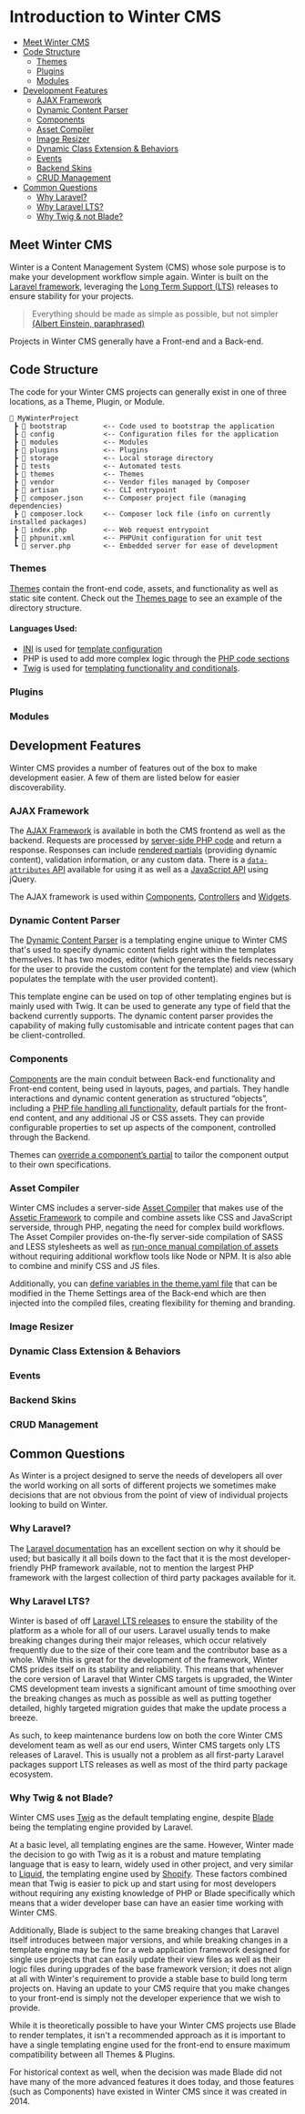 # Introduction to Winter CMS

- [Meet Winter CMS](#meet-winter-cms)
- [Code Structure](#code-structure)
    - [Themes](#code-structure-themes)
    - [Plugins](#code-structure-plugins)
    - [Modules](#code-structure-modules)
- [Development Features](#development-features)
    - [AJAX Framework](#ajax-framework)
    - [Dynamic Content Parser](#dynamic-content-parser)
    - [Components](#components)
    - [Asset Compiler](#asset-compiler)
    - [Image Resizer](#image-resizer)
    - [Dynamic Class Extension & Behaviors](#dynamic-class-extension-behaviors)
    - [Events](#events)
    - [Backend Skins](#backend-skins)
    - [CRUD Management](#crud-management)
- [Common Questions](#common-questions)
    - [Why Laravel?](#why-laravel)
    - [Why Laravel LTS?](#why-laravel-lts)
    - [Why Twig & not Blade?](#why-twig-not-blade)

<a name="meet-winter-cms"></a>
## Meet Winter CMS

Winter is a Content Management System (CMS) whose sole purpose is to make your development workflow simple again. Winter is built on the [Laravel framework](https://laravel.com/), leveraging the [Long Term Support (LTS)](https://laravel.com/docs/8.x/releases#support-policy) releases to ensure stability for your projects.

> Everything should be made as simple as possible, but not simpler <br>[(Albert Einstein, paraphrased)](https://quoteinvestigator.com/2011/05/13/einstein-simple/)

Projects in Winter CMS generally have a Front-end and a Back-end.

<a name="code-structure"></a>
## Code Structure

The code for your Winter CMS projects can generally exist in one of three locations, as a Theme, Plugin, or Module.

```
📂 MyWinterProject
 ┣ 📂 bootstrap         <-- Code used to bootstrap the application
 ┣ 📂 config            <-- Configuration files for the application
 ┣ 📂 modules           <-- Modules
 ┣ 📂 plugins           <-- Plugins
 ┣ 📂 storage           <-- Local storage directory
 ┣ 📂 tests             <-- Automated tests
 ┣ 📂 themes            <-- Themes
 ┣ 📂 vendor            <-- Vendor files managed by Composer
 ┣ 📜 artisan           <-- CLI entrypoint
 ┣ 📜 composer.json     <-- Composer project file (managing dependencies)
 ┣ 📜 composer.lock     <-- Composer lock file (info on currently installed packages)
 ┣ 📜 index.php         <-- Web request entrypoint
 ┣ 📜 phpunit.xml       <-- PHPUnit configuration for unit test
 ┗ 📜 server.php        <-- Embedded server for ease of development
 ```

<a name="code-structure-themes"></a>
### Themes

[Themes](../cms/themes) contain the front-end code, assets, and functionality as well as static site content. Check out the [Themes page](../cms/themes#directory-structure) to see an example of the directory structure.

#### Languages Used:

- [INI](https://en.wikipedia.org/wiki/INI_file) is used for [template configuration](../cms/themes#configuration-section)
- PHP is used to add more complex logic through the [PHP code sections](../cms/themes#php-section)
- [Twig](https://twig.symfony.com/) is used for [templating functionality and conditionals](../cms/themes#twig-section).

<a name="code-structure-plugins"></a>
### Plugins

<a name="code-structure-modules"></a>
### Modules



<a name="development-features"></a>
## Development Features

Winter CMS provides a number of features out of the box to make development easier. A few of them are listed below for easier discoverability.


<a name="ajax-framework"></a>
### AJAX Framework

The [AJAX Framework](../ajax/introduction) is available in both the CMS frontend as well as the backend. Requests are processed by [server-side PHP code](../ajax/handlers) and return a response. Responses can include [rendered partials](../ajax/update-partials) (providing dynamic content), validation information, or any custom data. There is a [`data-attributes` API](../ajax/attributes-api) available for using it as well as a [JavaScript API](../ajax/javascript-api) using jQuery.

The AJAX framework is used within [Components](../cms/components), [Controllers](../backend/controllers-ajax) and [Widgets](../backend/widgets).

<a name="dynamic-content-parser"></a>
### Dynamic Content Parser

The [Dynamic Content Parser](../services/parser#dynamic-syntax-parser) is a templating engine unique to Winter CMS that's used to specify dynamic content fields right within the templates themselves. It has two modes, editor (which generates the fields necessary for the user to provide the custom content for the template) and view (which populates the template with the user provided content).

This template engine can be used on top of other templating engines but is mainly used with Twig. It can be used to generate any type of field that the backend currently supports. The dynamic content parser provides the capability of making fully customisable and intricate content pages that can be client-controlled.

<a name="components"></a>
### Components

[Components](../cms/components) are the main conduit between Back-end functionality and Front-end content, being used in layouts, pages, and partials. They handle interactions and dynamic content generation as structured “objects”, including a [PHP file handling all functionality](../plugin/components), default partials for the front-end content, and any additional JS or CSS assets. They can provide configurable properties to set up aspects of the component, controlled through the Backend.

Themes can [override a component’s partial](../cms/components#customizing-default-markup) to tailor the component output to their own specifications.

<a name="asset-compiler"></a>
### Asset Compiler

Winter CMS includes a server-side [Asset Compiler](../services/asset-compilation) that makes use of the [Assetic Framework](https://github.com/assetic-php/assetic) to compile and combine assets like CSS and JavaScript serverside, through PHP, negating the need for complex build workflows. The Asset Compiler provides on-the-fly server-side compilation of SASS and LESS stylesheets as well as [run-once manual compilation of assets](../services/asset-compilation#compiler-bundles) without requiring additional workflow tools like Node or NPM. It is also able to combine and minify CSS and JS files.

Additionally, you can [define variables in the theme.yaml file](../themes/development#combiner-vars) that can be modified in the Theme Settings area of the Back-end which are then injected into the compiled files, creating flexibility for theming and branding.

<a name="image-resizer"></a>
### Image Resizer



<a name="dynamic-class-extension-behaviors"></a>
### Dynamic Class Extension & Behaviors



<a name="events"></a>
### Events



<a name="backend-skins"></a>
### Backend Skins



<a name="crud-management"></a>
### CRUD Management






<a name="common-questions"></a>
## Common Questions

As Winter is a project designed to serve the needs of developers all over the world working on all sorts of different projects we sometimes make decisions that are not obvious from the point of view of individual projects looking to build on Winter.

<a name="why-laravel"></a>
### Why Laravel?

The [Laravel documentation](https://laravel.com/docs/8.x#meet-laravel) has an excellent section on why it should be used; but basically it all boils down to the fact that it is the most developer-friendly PHP framework available, not to mention the largest PHP framework with the largest collection of third party packages available for it.

<a name="why-laravel-lts"></a>
### Why Laravel LTS?

Winter is based of off [Laravel LTS releases](https://laravel.com/docs/8.x/releases#support-policy) to ensure the stability of the platform as a whole for all of our users. Laravel usually tends to make breaking changes during their major releases, which occur relatively frequently due to the size of their core team and the contributor base as a whole. While this is great for the development of the framework, Winter CMS prides itself on its stability and reliability. This means that whenever the core version of Laravel that Winter CMS targets is upgraded, the Winter CMS development team invests a significant amount of time smoothing over the breaking changes as much as possible as well as putting together detailed, highly targeted migration guides that make the update process a breeze.

As such, to keep maintenance burdens low on both the core Winter CMS develoment team as well as our end users, Winter CMS targets only LTS releases of Laravel. This is usually not a problem as all first-party Laravel packages support LTS releases as well as most of the third party package ecosystem.

<a name="why-twig-not-blade"></a>
### Why Twig & not Blade?

Winter CMS uses [Twig](https://twig.symfony.com/) as the default templating engine, despite [Blade](https://laravel.com/docs/6.x/blade) being the templating engine provided by Laravel.

At a basic level, all templating engines are the same. However, Winter made the decision to go with Twig as it is a robust and mature templating language that is easy to learn, widely used in other project, and very similar to [Liquid](https://shopify.github.io/liquid/), the templating engine used by [Shopify](https://www.shopify.com/). These factors combined mean that Twig is easier to pick up and start using for most developers without requiring any existing knowledge of PHP or Blade specifically which means that a wider developer base can have an easier time working with Winter CMS.

Additionally, Blade is subject to the same breaking changes that Laravel itself introduces between major versions, and while breaking changes in a template engine may be fine for a web application framework designed for single use projects that can easily update their view files as well as their logic files during upgrades of the base framework version; it does not align at all with Winter's requirement to provide a stable base to build long term projects on. Having an update to your CMS require that you make changes to your front-end is simply not the developer experience that we wish to provide.

While it is theoretically possible to have your Winter CMS projects use Blade to render templates, it isn't a recommended approach as it is important to have a single templating engine used for the front-end to ensure maximum compatibility between all Themes & Plugins.

For historical context as well, when the decision was made Blade did not have many of the more advanced features it does today, and those features (such as Components) have existed in Winter CMS since it was created in 2014.
